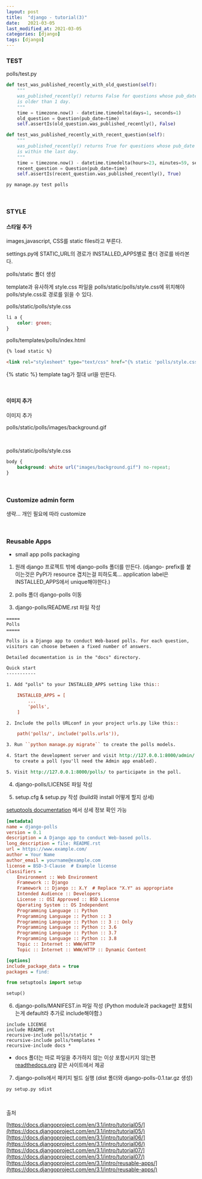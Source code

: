 ```yaml
---
layout: post
title:  "django - tutorial(3)"
date:   2021-03-05
last_modified_at: 2021-03-05
categories: [django]
tags: [django]
---
```


### TEST

polls/test.py
```python
def test_was_published_recently_with_old_question(self):
    """
    was_published_recently() returns False for questions whose pub_date
    is older than 1 day.
    """
    time = timezone.now() - datetime.timedelta(days=1, seconds=1)
    old_question = Question(pub_date=time)
    self.assertIs(old_question.was_published_recently(), False)

def test_was_published_recently_with_recent_question(self):
    """
    was_published_recently() returns True for questions whose pub_date
    is within the last day.
    """
    time = timezone.now() - datetime.timedelta(hours=23, minutes=59, seconds=59)
    recent_question = Question(pub_date=time)
    self.assertIs(recent_question.was_published_recently(), True)
```

```shell script
py manage.py test polls
```

<br/>

### STYLE

#### 스타일 추가
images,javascript, CSS를 static files라고 부른다.

settings.py에 STATIC_URL의 경로가 INSTALLED_APPS별로 폴더 경로를 바라본다.

polls/static 폴더 생성

template과 유사하게 style.css 파일을 polls/static/polls/style.css에 위치해야 polls/style.css로 경로를 읽을 수 있다.

polls/static/polls/style.css
```css
li a {
    color: green;
}
```

polls/templates/polls/index.html
```html
{% load static %}

<link rel="stylesheet" type="text/css" href="{% static 'polls/style.css' %}">
```
{% static %} template tag가 절대 url을 만든다.

<br/>

#### 이미지 추가
이미지 추가

polls/static/polls/images/background.gif

<br/>

polls/static/polls/style.css
```css
body {
    background: white url("images/background.gif") no-repeat;
}
```

<br/>

### Customize admin form

생략... 개인 필요에 따라 customize

<br/>

### Reusable Apps

* small app polls packaging

1. 원래 django 프로젝트 밖에 django-polls 폴더를 만든다.
(django- prefix를 붙이는것은 PyPI가 resource 겹치는걸 피하도록... application label은 INSTALLED_APPS에서 unique해야한다.)

2. polls 폴더 django-polls 이동

3. django-polls/README.rst 파일 작성
```rst
=====
Polls
=====

Polls is a Django app to conduct Web-based polls. For each question,
visitors can choose between a fixed number of answers.

Detailed documentation is in the "docs" directory.

Quick start
-----------

1. Add "polls" to your INSTALLED_APPS setting like this::

    INSTALLED_APPS = [
        ...
        'polls',
    ]

2. Include the polls URLconf in your project urls.py like this::

    path('polls/', include('polls.urls')),

3. Run ``python manage.py migrate`` to create the polls models.

4. Start the development server and visit http://127.0.0.1:8000/admin/
   to create a poll (you'll need the Admin app enabled).

5. Visit http://127.0.0.1:8000/polls/ to participate in the poll.
```

4. django-polls/LICENSE 파일 작성

5. setup.cfg & setup.py 작성 (build와 install 어떻게 할지 상세)

[setuptools documentation](https://setuptools.readthedocs.io/en/latest/) 에서 상세 정보 확인 가능

```cfg
[metadata]
name = django-polls
version = 0.1
description = A Django app to conduct Web-based polls.
long_description = file: README.rst
url = https://www.example.com/
author = Your Name
author_email = yourname@example.com
license = BSD-3-Clause  # Example license
classifiers =
    Environment :: Web Environment
    Framework :: Django
    Framework :: Django :: X.Y  # Replace "X.Y" as appropriate
    Intended Audience :: Developers
    License :: OSI Approved :: BSD License
    Operating System :: OS Independent
    Programming Language :: Python
    Programming Language :: Python :: 3
    Programming Language :: Python :: 3 :: Only
    Programming Language :: Python :: 3.6
    Programming Language :: Python :: 3.7
    Programming Language :: Python :: 3.8
    Topic :: Internet :: WWW/HTTP
    Topic :: Internet :: WWW/HTTP :: Dynamic Content

[options]
include_package_data = true
packages = find:
```

```python
from setuptools import setup

setup()
```

6. django-polls/MANIFEST.in 파일 작성 (Python module과 package만 포함되는게 default라 추가로 include해야함.)

```in
include LICENSE
include README.rst
recursive-include polls/static *
recursive-include polls/templates *
recursive-include docs *
```

* docs 폴더는 따로 파일을 추가하지 않는 이상 포함시키지 않는편 [readthedocs.org](readthedocs.org) 같은 사이트에서 제공

7. django-polls에서 패키지 빌드 실행 (dist 폴더와 django-polls-0.1.tar.gz 생성)
```shell script
py setup.py sdist
```

<br/>

출처

[https://docs.djangoproject.com/en/3.1/intro/tutorial05/](https://docs.djangoproject.com/en/3.1/intro/tutorial05/)
[https://docs.djangoproject.com/en/3.1/intro/tutorial06/](https://docs.djangoproject.com/en/3.1/intro/tutorial06/)
[https://docs.djangoproject.com/en/3.1/intro/tutorial07/](https://docs.djangoproject.com/en/3.1/intro/tutorial07/)
[https://docs.djangoproject.com/en/3.1/intro/reusable-apps/](https://docs.djangoproject.com/en/3.1/intro/reusable-apps/)